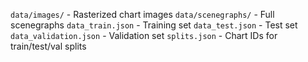 `data/images/` - Rasterized chart images
`data/scenegraphs/` - Full scenegraphs
`data_train.json` - Training set
`data_test.json` - Test set
`data_validation.json` - Validation set
`splits.json` - Chart IDs for train/test/val splits